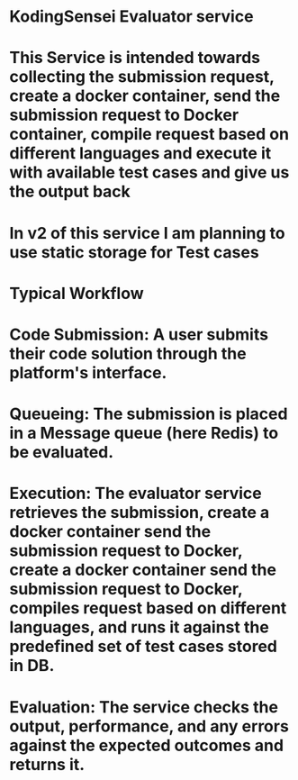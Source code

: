 # KodingSensei Evaluator service

# This Service is intended towards collecting the submission request, create a docker container, send the submission request to Docker container, compile request based on different languages and execute it with available test cases and give us the output back

# In v2 of this service I am planning to use static storage for Test cases

# Typical Workflow

# Code Submission: A user submits their code solution through the platform's interface.

# Queueing: The submission is placed in a Message queue (here Redis) to be evaluated.

# Execution: The evaluator service retrieves the submission, create a docker container send the submission request to Docker, create a docker container send the submission request to Docker, compiles request based on different languages, and runs it against the predefined set of test cases stored in DB.

# Evaluation: The service checks the output, performance, and any errors against the expected outcomes and returns it.
